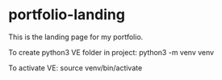 # portfolio-landing
This is the landing page for my portfolio.

To create python3 VE folder in project: python3 -m venv venv 

To activate VE: source venv/bin/activate
